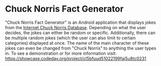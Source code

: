 # Chuck Norris Fact Generator
"Chuck Norris Fact Generator" is an Android application that displays jokes from the [Internet Chuck Norris Database](http://www.icndb.com). Depending on what the user decides, the jokes can either be random or specific. Additionally, there can be multiple random jokes (which the user can also limit to certain categories) displayed at once. The name of the main character of these jokes can even be changed from "Chuck Norris" to anything the user types in.
To see a demonstration or for more information visit: https://showcase.codeday.org/project/cl5bfuud51022199faj5u8tc0231

